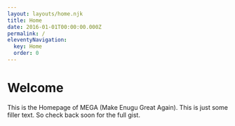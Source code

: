 ```yaml
---
layout: layouts/home.njk
title: Home
date: 2016-01-01T00:00:00.000Z
permalink: /
eleventyNavigation:
  key: Home
  order: 0
---
```

# Welcome
This is the Homepage of MEGA (Make Enugu Great Again).
This is just some filler text.
So check back soon for the full gist.
